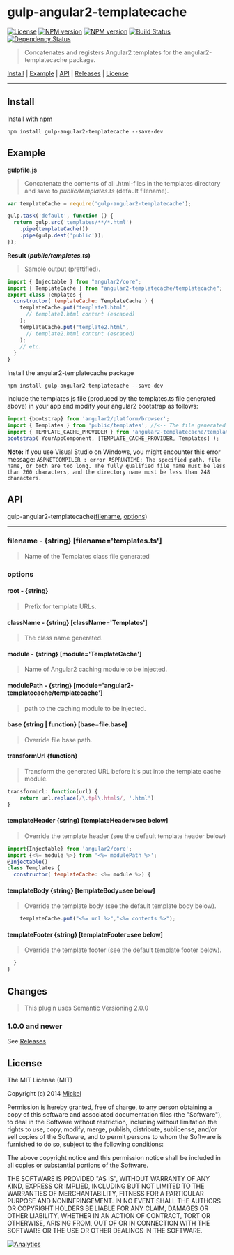 # gulp-angular2-templatecache

[![License](http://img.shields.io/badge/license-MIT-blue.svg?style=flat)](https://npmjs.org/package/gulp-angular2-templatecache)
[![NPM version](http://img.shields.io/npm/v/gulp-angular-templatecache.svg?style=flat)](https://npmjs.org/package/gulp-angular2-templatecache)
[![NPM version](http://img.shields.io/npm/dm/gulp-angular-templatecache.svg?style=flat)](https://npmjs.org/package/gulp-angular2-templatecache)
[![Build Status](http://img.shields.io/travis/miickel/gulp-angular-templatecache.svg?style=flat)](http://travis-ci.org/miickel/gulp-angular-templatecache)
[![Dependency Status](http://img.shields.io/gemnasium/miickel/gulp-angular-templatecache.svg?style=flat)](http://github.com/aarondh/angular2-templatecache)

> Concatenates and registers Angular2 templates for the angular2-templatecache package.

<a href="#install">Install</a> |
<a href="#example">Example</a> |
<a href="#api">API</a> |
[Releases](https://github.com/aarondh/gulp-angular2-templatecache/releases) |
<a href="#license">License</a>

----


## Install

Install with [npm](https://npmjs.org/package/gulp-angular2-templatecache)

```
npm install gulp-angular2-templatecache --save-dev
```


## Example

**gulpfile.js**

> Concatenate the contents of all .html-files in the templates directory and save to _public/templates.ts_ (default filename).

```js
var templateCache = require('gulp-angular2-templatecache');

gulp.task('default', function () {
  return gulp.src('templates/**/*.html')
    .pipe(templateCache())
    .pipe(gulp.dest('public'));
});
```

**Result (_public/templates.ts_)**

> Sample output (prettified).

```js
import { Injectable } from "angular2/core";
import { TemplateCache } from "angular2-templatecache/templatecache";
export class Templates {
  constructor( templateCache: TemplateCache ) {
    templateCache.put("template1.html",
      // template1.html content (escaped)
    );
    templateCache.put("template2.html",
      // template2.html content (escaped)
    );
    // etc.
  }
}

```
Install the angular2-templatecache package
```
npm install gulp-angular2-templatecache --save-dev
```
Include the templates.js file (produced by the templates.ts file generated above) in your app and modify your angular2 bootstrap as follows:
```js
import {bootstrap} from 'angular2/platform/browser';
import { Templates } from 'public/templates'; //<-- The file generated by gulp-angular2-templatecache
import { TEMPLATE_CACHE_PROVIDER } from 'angular2-templatecache/templatecache';
bootstrap( YourAppComponent, [TEMPLATE_CACHE_PROVIDER, Templates] );
```

__Note:__ if you use Visual Studio on Windows, you might encounter this error message: `ASPNETCOMPILER : error ASPRUNTIME: The specified path, file name, or both are too long. The fully qualified file name must be less than 260 characters, and the directory name must be less than 248 characters.`


## API

gulp-angular2-templatecache([filename](https://github.com/aarondh/gulp-angular2-templatecache#filename---string-filenametemplatests), [options](https://github.com/aarondh/gulp-angular2-templatecache#options))

---- 

### filename - {string} [filename='templates.ts']

> Name of the Templates class file generated

### options

#### root - {string}

> Prefix for template URLs.

#### className - {string} [className='Templates']

> The class name generated.

#### module - {string} [module='TemplateCache']

> Name of Angular2 caching module to be injected.

#### modulePath - {string} [module='angular2-templatecache/templatecache']

> path to the caching module to be injected.

#### base {string | function} [base=file.base]

> Override file base path.

#### transformUrl {function}

> Transform the generated URL before it's put into the template cache module.

```js
transformUrl: function(url) {
	return url.replace(/\.tpl\.html$/, '.html')
}
```

#### templateHeader {string} [templateHeader=see below]

> Override the template header (see the default template header below)

```js
import{Injectable} from 'angular2/core';
import {<%= module %>} from '<%= modulePath %>';
@Injectable()
class Templates { 
  constructor( templateCache: <%= module %>) {
```

#### templateBody {string} [templateBody=see below]

> Override the template body (see the default template body below).

```js
    templateCache.put("<%= url %>","<%= contents %>");
```

#### templateFooter {string} [templateFooter=see below]

> Override the template footer (see the default template footer below).

```js
  }
}
```


## Changes

> This plugin uses Semantic Versioning 2.0.0

### 1.0.0 and newer

See [Releases](https://github.com/aarondh/gulp-angular2-templatecache/releases)


## License

The MIT License (MIT)

Copyright (c) 2014 [Mickel](http://mickel.me)

Permission is hereby granted, free of charge, to any person obtaining a copy of
this software and associated documentation files (the "Software"), to deal in
the Software without restriction, including without limitation the rights to
use, copy, modify, merge, publish, distribute, sublicense, and/or sell copies of
the Software, and to permit persons to whom the Software is furnished to do so,
subject to the following conditions:

The above copyright notice and this permission notice shall be included in all
copies or substantial portions of the Software.

THE SOFTWARE IS PROVIDED "AS IS", WITHOUT WARRANTY OF ANY KIND, EXPRESS OR
IMPLIED, INCLUDING BUT NOT LIMITED TO THE WARRANTIES OF MERCHANTABILITY, FITNESS
FOR A PARTICULAR PURPOSE AND NONINFRINGEMENT. IN NO EVENT SHALL THE AUTHORS OR
COPYRIGHT HOLDERS BE LIABLE FOR ANY CLAIM, DAMAGES OR OTHER LIABILITY, WHETHER
IN AN ACTION OF CONTRACT, TORT OR OTHERWISE, ARISING FROM, OUT OF OR IN
CONNECTION WITH THE SOFTWARE OR THE USE OR OTHER DEALINGS IN THE SOFTWARE.

[![Analytics](https://ga-beacon.appspot.com/UA-46880034-1/gulp-angular-templatecache/readme?pixel)](https://github.com/igrigorik/ga-beacon)

